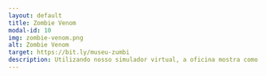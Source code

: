 ```yaml
---
layout: default
title: Zombie Venom
modal-id: 10
img: zombie-venom.png
alt: Zombie Venom
target: https://bit.ly/museu-zumbi
description: Utilizando nosso simulador virtual, a oficina mostra como médicos e cientistas identificam, estudam, usam ferramentas e métodos para explorar e decifrar o mundo. A atividade apresentas desafios ao participante que, ao assumir o papel de um médico de zumbis, entra em um jogo de enigmas, deduções e aprendizados, realizando diagnósticos por meio de análises de sintomas e sinais característicos. Faixa etária recomendada - 7 a 13 anos.
---
```

